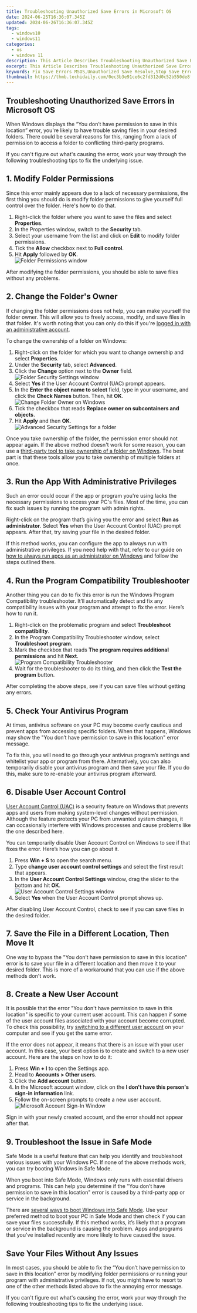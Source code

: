 ```yaml
---
title: Troubleshooting Unauthorized Save Errors in Microsoft OS
date: 2024-06-25T16:36:07.345Z
updated: 2024-06-26T16:36:07.345Z
tags:
  - windows10
  - windows11
categories:
  - os
  - windows 11
description: This Article Describes Troubleshooting Unauthorized Save Errors in Microsoft OS
excerpt: This Article Describes Troubleshooting Unauthorized Save Errors in Microsoft OS
keywords: Fix Save Errors MSOS,Unauthorized Save Resolve,Stop Save Errors MSO,Solve Saving Issues OS,Prevent Save Denial OS,Eliminate Erroneous Saves OS,Correct Unpermitted Save OS
thumbnail: https://thmb.techidaily.com/0ec3b3e91ce6c2fd312d0c52b550de8f05b444cc8eaf976d785c4db89830a16d.jpg
---
```


## Troubleshooting Unauthorized Save Errors in Microsoft OS

 When Windows displays the “You don’t have permission to save in this location” error, you're likely to have trouble saving files in your desired folders. There could be several reasons for this, ranging from a lack of permission to access a folder to conflicting third-party programs.

 If you can't figure out what's causing the error, work your way through the following troubleshooting tips to fix the underlying issue.

## 1\. Modify Folder Permissions

 Since this error mainly appears due to a lack of necessary permissions, the first thing you should do is modify folder permissions to give yourself full control over the folder. Here's how to do that.

1. Right-click the folder where you want to save the files and select **Properties**.
2. In the Properties window, switch to the **Security** tab.
3. Select your username from the list and click on **Edit** to modify folder permissions.
4. Tick the **Allow** checkbox next to **Full control**.
5. Hit **Apply** followed by **OK**.  
![Folder Permissions window](https://static1.makeuseofimages.com/wordpress/wp-content/uploads/2022/09/Modify-Folder-Permissions.jpg)

 After modifying the folder permissions, you should be able to save files without any problems.

## 2\. Change the Folder's Owner

 If changing the folder permissions does not help, you can make yourself the folder owner. This will allow you to freely access, modify, and save files in that folder. It's worth noting that you can only do this if you're [logged in with an administrative account](https://www.makeuseof.com/tag/windows-administrator-account-everything-need-know/).

 To change the ownership of a folder on Windows:

1. Right-click on the folder for which you want to change ownership and select **Properties**.
2. Under the **Security** tab, select **Advanced**.
3. Click the **Change** option next to the **Owner** field.  
![Folder Security Settings window](https://static1.makeuseofimages.com/wordpress/wp-content/uploads/2022/09/Folder-Security-Settings-on-Windows.jpg)
4. Select **Yes** if the User Account Control (UAC) prompt appears.
5. In the **Enter the object name to select** field, type in your username, and click the **Check Names** button. Then, hit **OK**.  
![Change Folder Owner on Windows](https://static1.makeuseofimages.com/wordpress/wp-content/uploads/2022/09/Change-Folder-Owner-on-Windows.jpg)
6. Tick the checkbox that reads **Replace owner on subcontainers and objects**.
7. Hit **Apply** and then **OK**.  
![Advanced Security Settings for a folder](https://static1.makeuseofimages.com/wordpress/wp-content/uploads/2022/09/Replace-Folder-Owner-on-Windows.jpg)

 Once you take ownership of the folder, the permission error should not appear again. If the above method doesn't work for some reason, you can use a [third-party tool to take ownership of a folder on Windows](https://www.makeuseof.com/take-ownership-of-windows-files-and-folders-with-these-tools/). The best part is that these tools allow you to take ownership of multiple folders at once.

## 3\. Run the App With Administrative Privileges

 Such an error could occur if the app or program you're using lacks the necessary permissions to access your PC's files. Most of the time, you can fix such issues by running the program with admin rights.

 Right-click on the program that’s giving you the error and select **Run as administrator**. Select **Yes** when the User Account Control (UAC) prompt appears. After that, try saving your file in the desired folder.

 If this method works, you can configure the app to always run with administrative privileges. If you need help with that, refer to our guide on [how to always run apps as an administrator on Windows](https://www.makeuseof.com/tag/always-run-apps-administrator-windows/) and follow the steps outlined there.

## 4\. Run the Program Compatibility Troubleshooter

 Another thing you can do to fix this error is run the Windows Program Compatibility troubleshooter. It’ll automatically detect and fix any compatibility issues with your program and attempt to fix the error. Here’s how to run it.

1. Right-click on the problematic program and select **Troubleshoot compatibility**.
2. In the Program Compatibility Troubleshooter window, select **Troubleshoot program**.
3. Mark the checkbox that reads **The program requires additional permissions** and hit **Next**.  
![Program Compatibility Troubleshooter](https://static1.makeuseofimages.com/wordpress/wp-content/uploads/2022/09/Program-Compatibility-Troubleshooter.jpg)
4. Wait for the troubleshooter to do its thing, and then click the **Test the program** button.

 After completing the above steps, see if you can save files without getting any errors.

## 5\. Check Your Antivirus Program

 At times, antivirus software on your PC may become overly cautious and prevent apps from accessing specific folders. When that happens, Windows may show the "You don’t have permission to save in this location" error message.

 To fix this, you will need to go through your antivirus program’s settings and whitelist your app or program from there. Alternatively, you can also temporarily disable your antivirus program and then save your file. If you do this, make sure to re-enable your antivirus program afterward.

## 6\. Disable User Account Control

[User Account Control (UAC)](https://www.makeuseof.com/tag/user-account-control-windows-10/) is a security feature on Windows that prevents apps and users from making system-level changes without permission. Although the feature protects your PC from unwanted system changes, it can occasionally interfere with Windows processes and cause problems like the one described here.

 You can temporarily disable User Account Control on Windows to see if that fixes the error. Here’s how you can go about it.

1. Press **Win + S** to open the search menu.
2. Type **change user account control settings** and select the first result that appears.
3. In the **User Account Control Settings** window, drag the slider to the bottom and hit **OK**.  
![User Account Control Settings window](https://static1.makeuseofimages.com/wordpress/wp-content/uploads/2022/09/User-Account-Control-Settings-window.jpg)
4. Select **Yes** when the User Account Control prompt shows up.

 After disabling User Account Control, check to see if you can save files in the desired folder.

## 7\. Save the File in a Different Location, Then Move It

 One way to bypass the "You don’t have permission to save in this location" error is to save your file in a different location and then move it to your desired folder. This is more of a workaround that you can use if the above methods don't work.

## 8\. Create a New User Account

 It is possible that the error "You don't have permission to save in this location" is specific to your current user account. This can happen if some of the user account files associated with your account become corrupted. To check this possibility, try [switching to a different user account](https://www.makeuseof.com/windows-11-switch-user-accounts/) on your computer and see if you get the same error.

 If the error does not appear, it means that there is an issue with your user account. In this case, your best option is to create and switch to a new user account. Here are the steps on how to do it:

1. Press **Win + I** to open the Settings app.
2. Head to **Accounts > Other users**.
3. Click the **Add account** button.
4. In the Microsoft account window, click on the **I don't have this person's sign-in information** link.
5. Follow the on-screen prompts to create a new user account.  
![Microsoft Account Sign-In Window](https://static1.makeuseofimages.com/wordpress/wp-content/uploads/2022/12/microsoft-account-sign-in-window.jpg)

 Sign in with your newly created account, and the error should not appear after that.

## 9\. Troubleshoot the Issue in Safe Mode

 Safe Mode is a useful feature that can help you identify and troubleshoot various issues with your Windows PC. If none of the above methods work, you can try booting Windows in Safe Mode.

 When you boot into Safe Mode, Windows only runs with essential drivers and programs. This can help you determine if the "You don’t have permission to save in this location" error is caused by a third-party app or service in the background.

 There are [several ways to boot Windows into Safe Mode](https://www.makeuseof.com/windows-11-boot-safe-mode/). Use your preferred method to boot your PC in Safe Mode and then check if you can save your files successfully. If this method works, it’s likely that a program or service in the background is causing the problem. Apps and programs that you've installed recently are more likely to have caused the issue.

## Save Your Files Without Any Issues

 In most cases, you should be able to fix the “You don’t have permission to save in this location” error by modifying folder permissions or running your program with administrative privileges. If not, you might have to resort to one of the other methods listed above to fix the annoying error message.

 If you can't figure out what's causing the error, work your way through the following troubleshooting tips to fix the underlying issue.



<ins class="adsbygoogle"
      style="display:block"
      data-ad-client="ca-pub-7571918770474297"
      data-ad-slot="8358498916"
      data-ad-format="auto"
      data-full-width-responsive="true"></ins>
